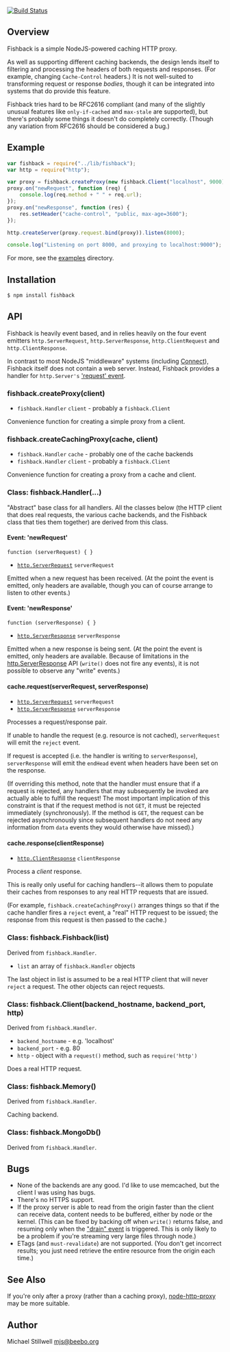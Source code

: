 [![Build Status](https://travis-ci.org/ithinkihaveacat/node-fishback.png)](https://travis-ci.org/ithinkihaveacat/node-fishback)

## Overview

Fishback is a simple NodeJS-powered caching HTTP proxy.

As well as supporting different caching backends, the design lends itself to
filtering and processing the headers of both requests and responses.  (For
example, changing `Cache-Control` headers.)  It is not well-suited to
transforming request or response *bodies*, though it can be integrated into
systems that do provide this feature.

Fishback tries hard to be RFC2616 compliant (and many of the slightly unusual
features like `only-if-cached` and `max-stale` are supported), but there's
probably some things it doesn't do completely correctly.  (Though any variation
from RFC2616 should be considered a bug.)

## Example

````js
var fishback = require("../lib/fishback");
var http = require("http");

var proxy = fishback.createProxy(new fishback.Client("localhost", 9000));
proxy.on("newRequest", function (req) {
    console.log(req.method + " " + req.url);
});
proxy.on("newResponse", function (res) {
    res.setHeader("cache-control", "public, max-age=3600");
});

http.createServer(proxy.request.bind(proxy)).listen(8000);

console.log("Listening on port 8000, and proxying to localhost:9000");
````

For more, see the [examples](examples) directory.

## Installation

````sh
$ npm install fishback
````

## API

Fishback is heavily event based, and in relies heavily on the four event
emitters `http.ServerRequest`, `http.ServerResponse`, `http.ClientRequest` and
`http.ClientResponse`.

In contrast to most NodeJS "middleware" systems (including
[Connect](http://www.senchalabs.org/connect/)), Fishback itself does not contain
a web server.  Instead, Fishback provides a handler for `http.Server's`
['request' event](http://nodejs.org/api/http.html#http_event_request).

### fishback.createProxy(client)

* `fishback.Handler` `client` - probably a `fishback.Client`

Convenience function for creating a simple proxy from a client.

### fishback.createCachingProxy(cache, client)

* `fishback.Handler` `cache` - probably one of the cache backends
* `fishback.Handler` `client` - probably a `fishback.Client`

Convenience function for creating a proxy from a cache and client.

### Class: fishback.Handler(...)

"Abstract" base class for all handlers.  All the classes below (the HTTP client
that does real requests, the various cache backends, and the Fishback class that
ties them together) are derived from this class.

#### Event: 'newRequest'

`function (serverRequest) { }`

  * [`http.ServerRequest`](http://nodejs.org/api/http.html#http_class_http_serverrequest) `serverRequest`

Emitted when a new request has been received.  (At the point the event is
emitted, only headers are available, though you can of course arrange to listen
to other events.)

#### Event: 'newResponse'

`function (serverResponse) { }`

  * [`http.ServerResponse`](http://nodejs.org/api/http.html#http_class_http_serverresponse) `serverResponse`

Emitted when a new response is being sent.  (At the point the event is emitted,
only headers are available.  Because of limitations in the
[http.ServerResponse](http://nodejs.org/api/http.html#http_class_http_serverresponse)
API (`write()` does not fire any events), it is not possible to observe any
"write" events.)

#### cache.request(serverRequest, serverResponse)

  * [`http.ServerRequest`](http://nodejs.org/api/http.html#http_class_http_serverrequest) `serverRequest`
  * [`http.ServerResponse`](http://nodejs.org/api/http.html#http_class_http_serverresponse) `serverResponse`

Processes a request/response pair.

If unable to handle the request (e.g. resource is not cached), `serverRequest`
will emit the `reject` event.

If request is accepted (i.e. the handler is writing to `serverResponse`),
`serverResponse` will emit the `endHead` event when headers have been set on the
response.

(If overriding this method, note that the handler must ensure that if a request
is rejected, any handlers that may subsequently be invoked are actually able to
fulfill the request!  The most important implication of this constraint is that
if the request method is not `GET`, it must be rejected immediately
(synchronously).  If the method is `GET`, the request can be rejected
asynchronously since subsequent handlers do not need any information from `data`
events they would otherwise have missed).)

#### cache.response(clientResponse)

  * [`http.ClientResponse`](http://nodejs.org/api/http.html#http_http_clientresponse) `clientResponse`

Process a *client* response.

This is really only useful for caching handlers--it allows them to populate
their caches from responses to any real HTTP requests that are issued.

(For example, `fishback.createCachingProxy()` arranges things so that if the
cache handler fires a `reject` event, a "real" HTTP request to be issued; the
response from this request is then passed to the cache.)

### Class: fishback.Fishback(list)

Derived from `fishback.Handler`.

  * `list` an array of `fishback.Handler` objects

The last object in list is assumed to be a real HTTP client that will never
`reject` a request.  The other objects can reject requests.

### Class: fishback.Client(backend_hostname, backend_port, http)

Derived from `fishback.Handler`.

  * `backend_hostname` - e.g. 'localhost'
  * `backend_port` - e.g. 80
  * `http` - object with a `request()` method, such as `require('http')`

Does a real HTTP request.

### Class: fishback.Memory()

Derived from `fishback.Handler`.

Caching backend.

### Class: fishback.MongoDb()

Derived from `fishback.Handler`.

## Bugs

  * None of the backends are any good.  I'd like to use memcached, but the
    client I was using has bugs.
  * There's no HTTPS support.
  * If the proxy server is able to read from the origin faster than the client
    can receive data, content needs to be buffered, either by node or the
    kernel.  (This can be fixed by backing off when `write()` returns false, and
    resuming only when the ["drain"
    event](http://nodejs.org/api/stream.html#stream_event_drain) is
    triggered.  This is only likely to be a problem if you're streaming very
    large files through node.)
  * ETags (and `must-revalidate`) are not supported.  (You don't get incorrect
    results; you just need retrieve the entire resource from the origin each
    time.)

## See Also

If you're only after a proxy (rather than a caching proxy),
[node-http-proxy](https://github.com/nodejitsu/node-http-proxy) may be more
suitable.

## Author

Michael Stillwell 
<mjs@beebo.org>
